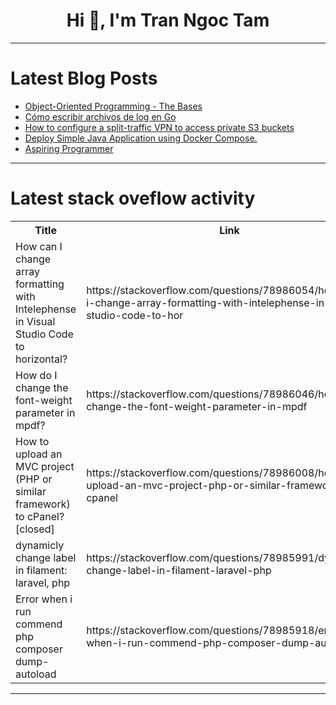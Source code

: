<h1 align="center">Hi 👋, I'm Tran Ngoc Tam</h1>

---

# Latest Blog Posts 
<!-- BLOG-POST-LIST:START -->
- [Object-Oriented Programming - The Bases](https://dev.to/f_rozendo/object-oriented-programming-the-bases-1b7e)
- [Cómo escribir archivos de log en Go](https://dev.to/fabkdev/como-escribir-archivos-de-log-en-go-916)
- [How to configure a split-traffic VPN to access private S3 buckets](https://dev.to/aws-builders/how-to-configure-a-split-traffic-vpn-to-access-private-s3-buckets-420i)
- [Deploy Simple Java Application using Docker Compose.](https://dev.to/divine_kenechukwu_fc921c4/deploy-simple-java-application-using-docker-compose-41mp)
- [Aspiring Programmer](https://dev.to/mushfiqul_islam_dfe0370b7/aspiring-programmer-2946)
<!-- BLOG-POST-LIST:END -->

---

# Latest stack oveflow activity
<table>
  <tr><th>Title</th><th>Link</th></tr>
  <!-- STACKOVERFLOW:START --><tr><td>How can I change array formatting with Intelephense in Visual Studio Code to horizontal?</td><td>https://stackoverflow.com/questions/78986054/how-can-i-change-array-formatting-with-intelephense-in-visual-studio-code-to-hor</td></tr><tr><td>How do I change the font-weight parameter in mpdf?</td><td>https://stackoverflow.com/questions/78986046/how-do-i-change-the-font-weight-parameter-in-mpdf</td></tr><tr><td>How to upload an MVC project &lpar;PHP or similar framework&rpar; to cPanel? [closed]</td><td>https://stackoverflow.com/questions/78986008/how-to-upload-an-mvc-project-php-or-similar-framework-to-cpanel</td></tr><tr><td>dynamicly change label in filament: laravel, php</td><td>https://stackoverflow.com/questions/78985991/dynamicly-change-label-in-filament-laravel-php</td></tr><tr><td>Error when i run commend php composer dump-autoload</td><td>https://stackoverflow.com/questions/78985918/error-when-i-run-commend-php-composer-dump-autoload</td></tr><!-- STACKOVERFLOW:END -->
</table>

---



